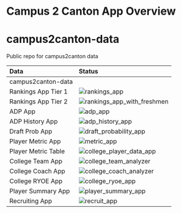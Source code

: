 Campus 2 Canton App Overview
================

# campus2canton-data

Public repo for campus2canton data

<!-- badges: start -->
<!-- badges: end -->

| Data                | Status                                                                                                                      |
|:--------------------|:----------------------------------------------------------------------------------------------------------------------------|
| campus2canton-data  |                                                                                                                             |
| Rankings App Tier 1 | ![rankings_app](https://github.com/JerrickBackous/rankings_app/workflows/R-CMD-check/badge.svg)                             |
| Rankings App Tier 2 | ![rankings_app_with_freshmen](https://github.com/JerrickBackous/rankings_app_with_freshmen/workflows/R-CMD-check/badge.svg) |
| ADP App             | ![adp_app](https://github.com/JerrickBackous/adp_app/workflows/R-CMD-check/badge.svg)                                       |
| ADP History App     | ![adp_history_app](https://github.com/JerrickBackous/adp_history_app/workflows/R-CMD-check/badge.svg)                       |
| Draft Prob App      | ![draft_probability_app](https://github.com/JerrickBackous/draft_probability_app/workflows/R-CMD-check/badge.svg)           |
| Player Metric App   | ![metric_app](https://github.com/JerrickBackous/metric_app/workflows/R-CMD-check/badge.svg)                                 |
| Player Metric Table | ![college_player_data_app](https://github.com/JerrickBackous/college_player_data_app/workflows/R-CMD-check/badge.svg)       |
| College Team App    | ![college_team_analyzer](https://github.com/JerrickBackous/college_team_analyzer/workflows/R-CMD-check/badge.svg)           |
| College Coach App   | ![college_coach_analyzer](https://github.com/JerrickBackous/college_coach_analyzer/workflows/R-CMD-check/badge.svg)         |
| College RYOE App    | ![college_ryoe_app](https://github.com/JerrickBackous/college_ryoe_app/workflows/R-CMD-check/badge.svg)                     |
| Player Summary App  | ![player_summary_app](https://github.com/JerrickBackous/player_summary_app/workflows/R-CMD-check/badge.svg)                 |
| Recruiting App      | ![recruit_app](https://github.com/JerrickBackous/recruit_app/workflows/R-CMD-check/badge.svg)                               |

